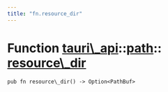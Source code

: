 ```yaml
---
title: "fn.resource_dir"
---
```


# Function [tauri\\\_api](/docs/api/rust/tauri\_api/../index.html)::​[path](/docs/api/rust/tauri\_api/index.html)::​[resource\\\_dir](/docs/api/rust/tauri\_api/)

    pub fn resource\_dir() -> Option<PathBuf>

      